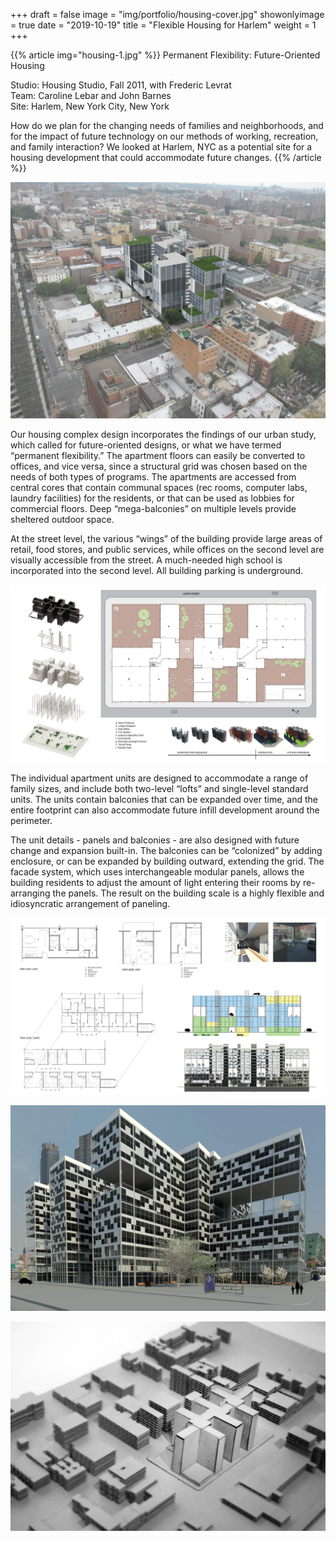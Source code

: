 +++
draft = false
image = "img/portfolio/housing-cover.jpg"
showonlyimage = true
date = "2019-10-19"
title = "Flexible Housing for Harlem"
weight = 1
+++

{{% article img="housing-1.jpg" %}}
Permanent Flexibility: Future-Oriented Housing

Studio: Housing Studio, Fall 2011, with Frederic Levrat  
Team: Caroline Lebar and John Barnes  
Site: Harlem, New York City, New York  

How do we plan for the changing needs of families and neighborhoods, and for the impact of future technology on our methods of working, recreation, and family interaction?  We looked at Harlem, NYC as a potential site for a housing development that could accommodate future changes.
{{% /article %}}

![Rendering of housing complex](housing-2.jpg)

Our housing complex design incorporates the findings of our urban study, which called for future-oriented designs, or what we have termed “permanent flexibility.”  The apartment floors can easily be converted to offices, and vice versa, since a structural grid was chosen based on the needs of both types of programs.  The apartments are accessed from central cores that contain communal spaces (rec rooms, computer labs, laundry facilities) for the residents, or that can be used as lobbies for commercial floors.  Deep “mega-balconies” on multiple levels provide sheltered outdoor space.

At the street level, the various “wings” of the building provide large areas of retail, food stores, and public services, while offices on the second level are visually accessible from the street.  A much-needed high school is incorporated into the second level.  All building parking is underground.

![Ground floor plan and construction sequence](housing-4.jpg)

The individual apartment units are designed to accommodate a range of family sizes, and include both two-level “lofts” and single-level standard units.  The units contain balconies that can be expanded over time, and the entire footprint can also accommodate future infill development around the perimeter.

The unit details - panels and balconies - are also designed with future change and expansion built-in.  The balconies can be “colonized” by adding enclosure, or can be expanded by building outward, extending the grid.  The facade system, which uses  interchangeable modular panels, allows the building residents to adjust the amount of light entering their rooms by re-arranging the panels.  The result on the building scale is a highly flexible and idiosyncratic arrangement of paneling.

![Unit plans](housing-3.jpg)

![Exterior rendering, street view](housing-7.jpg)

![Site model photograph](housing-5.jpg)
